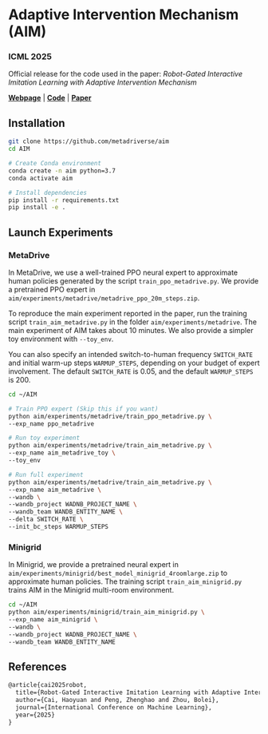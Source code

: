 # Adaptive Intervention Mechanism (AIM)

<h3><b>ICML 2025</b></h3>

Official release for the code used in the paper: *Robot-Gated Interactive Imitation Learning with Adaptive Intervention Mechanism*

[**Webpage**](https://metadriverse.github.io/aim/) | 
[**Code**](https://github.com/metadriverse/aim) |
[**Paper**](https://arxiv.org/pdf/2506.09176)

## Installation

```bash
git clone https://github.com/metadriverse/aim
cd AIM

# Create Conda environment
conda create -n aim python=3.7
conda activate aim

# Install dependencies
pip install -r requirements.txt
pip install -e .
```

## Launch Experiments

### MetaDrive

In MetaDrive, we use a well-trained PPO neural expert to approximate human policies generated by the script `train_ppo_metadrive.py`. We provide a pretrained PPO expert in `aim/experiments/metadrive/metadrive_ppo_20m_steps.zip`.

To reproduce the main experiment reported in the paper, run the training script `train_aim_metadrive.py` in the folder `aim/experiments/metadrive`. The main experiment of AIM takes about 10 minutes. We also provide a simpler toy environment with `--toy_env`.

You can also specify an intended switch-to-human frequency `SWITCH_RATE` and initial warm-up steps `WARMUP_STEPS`, depending on your budget of expert involvement. The default `SWITCH_RATE` is 0.05, and the default `WARMUP_STEPS` is 200. 

```bash
cd ~/AIM

# Train PPO expert (Skip this if you want)
python aim/experiments/metadrive/train_ppo_metadrive.py \
--exp_name ppo_metadrive

# Run toy experiment
python aim/experiments/metadrive/train_aim_metadrive.py \
--exp_name aim_metadrive_toy \
--toy_env

# Run full experiment
python aim/experiments/metadrive/train_aim_metadrive.py \
--exp_name aim_metadrive \
--wandb \
--wandb_project WADNB_PROJECT_NAME \
--wandb_team WANDB_ENTITY_NAME \
--delta SWITCH_RATE \
--init_bc_steps WARMUP_STEPS
```

### Minigrid
In Minigrid, we provide a pretrained neural expert in `aim/experiments/minigrid/best_model_minigrid_4roomlarge.zip` to approximate human policies. The training script `train_aim_minigrid.py` trains AIM in the Minigrid multi-room environment.
```bash
cd ~/AIM
python aim/experiments/minigrid/train_aim_minigrid.py \
--exp_name aim_minigrid \
--wandb \
--wandb_project WADNB_PROJECT_NAME \
--wandb_team WANDB_ENTITY_NAME
```

## References

```latex
@article{cai2025robot,
  title={Robot-Gated Interactive Imitation Learning with Adaptive Intervention Mechanism},
  author={Cai, Haoyuan and Peng, Zhenghao and Zhou, Bolei},
  journal={International Conference on Machine Learning},
  year={2025}
}
```
